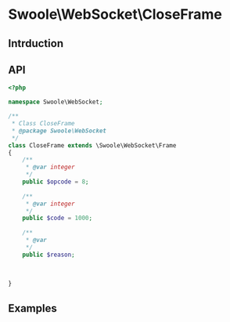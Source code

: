 # Swoole\WebSocket\CloseFrame

## Intrduction

## API

```php
<?php

namespace Swoole\WebSocket;

/**
 * Class CloseFrame
 * @package Swoole\WebSocket
 */
class CloseFrame extends \Swoole\WebSocket\Frame
{
    /**
     * @var integer
     */
    public $opcode = 8;
    
    /**
     * @var integer
     */
    public $code = 1000;
    
    /**
     * @var 
     */
    public $reason;
    
    
    
}


```

## Examples

